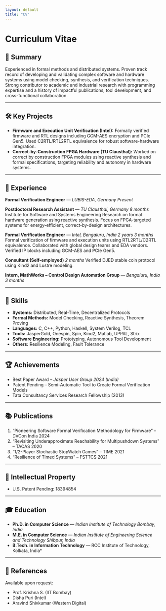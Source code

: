 ```yaml
---
layout: default
title: "CV"
---
```

# Curriculum Vitae

## 👤 Summary

Experienced in formal methods and distributed systems. Proven track record of developing and validating complex software and hardware systems using model checking, synthesis, and verification techniques. Strong contributor to academic and industrial research with programming expertise and a history of impactful publications, tool development, and cross-functional collaboration.

---

## 🛠 Key Projects

- **Firmware and Execution Unit Verification (Intel):** Formally verified firmware and RTL designs including GCM-AES encryption and PCIe Gen5. Used C2RTL/RTL2RTL equivalence for robust software-hardware integration.
- **Correct-by-Construction FPGA Hardware (TU Clausthal):** Worked on correct by construction FPGA modules using reactive synthesis and formal specifications, targeting reliability and autonomy in hardware systems.

---

## 💼 Experience

**Formal Verification Engineer** — *LUBIS-EDA, Germany*
*Present*

**Postdoctoral Research Assistant** — *TU Clausthal, Germany*
*8 months*
Institute for Software and Systems Engineering
Research on formal hardware generation using reactive synthesis. Focus on FPGA-targeted systems for energy-efficient, correct-by-design architectures.

**Formal Verification Engineer** — *Intel, Bengaluru, India*
*2 years 3 months*
Formal verification of firmware and execution units using RTL2RTL/C2RTL equivalence. Collaborated with global design teams and EDA vendors. Verified IP blocks including GCM-AES and PCIe Gen5.

**Consultant (Self-employed)**
*2 months*
Verified DJED stable coin protocol using Kind2 and Lustre modeling.

**Intern, MathWorks – Control Design Automation Group** — *Bengaluru, India*
*3 months*

---

## 🧠 Skills

- **Systems:** Distributed, Real-Time, Decentralized Protocols
- **Formal Methods:** Model Checking, Reactive Synthesis, Theorem Proving
- **Languages:** C, C++, Python, Haskell, System Verilog, TCL
- **Tools:** JasperGold, Onespin, Spin, Kind2, Matlab, UPPAL, Strix
- **Software Engineering:** Prototyping, Autonomous Tool Development
- **Others:** Resilience Modeling, Fault Tolerance

---

## 🏆 Achievements

- Best Paper Award – *Jasper User Group 2024 (India)*
- Patent Pending – Semi-Automatic Tool to Create Formal Verification Models
- Tata Consultancy Services Research Fellowship (2013)

---

## 📚 Publications

1. “Pioneering Software Formal Verification Methodology for Firmware” – DVCon India 2024
2. “Revisiting Underapproximate Reachability for Multipushdown Systems” – TACAS 2020
3. “1/2-Player Stochastic StopWatch Games” – TIME 2021
4. “Resilience of Timed Systems” – FSTTCS 2021

---

## 📘 Intellectual Property

- U.S. Patent Pending: 18394854

---

## 🎓 Education

* **Ph.D. in Computer Science** — *Indian Institute of Technology Bombay, India*
* **M.E. in Computer Science** — *Indian Institute of Engineering Science and Technology Shibpur, India*
* **B.Tech. in Information Technology** — RCC Institute of Technology, Kolkata, India*

---

## 🧾 References

Available upon request:

- Prof. Krishna S. (IIT Bombay)
- Disha Puri (Intel)
- Aravind Shivkumar (Western Digital)
